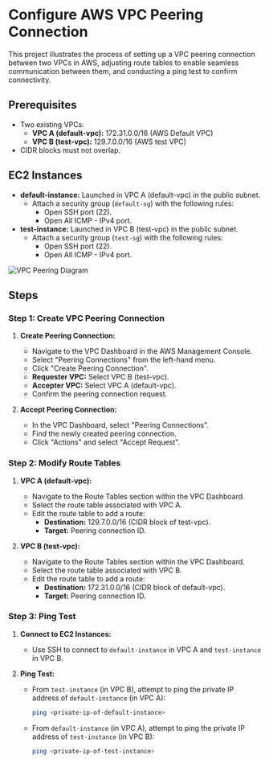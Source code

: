 # Configure AWS VPC Peering Connection

This project illustrates the process of setting up a VPC peering connection between two VPCs in AWS, adjusting route tables to enable seamless communication between them, and conducting a ping test to confirm connectivity.

## Prerequisites

- Two existing VPCs:
  - **VPC A (default-vpc):** 172.31.0.0/16 (AWS Default VPC)
  - **VPC B (test-vpc):** 129.7.0.0/16 (AWS test VPC)
- CIDR blocks must not overlap.

## EC2 Instances

- **default-instance:** Launched in VPC A (default-vpc) in the public subnet.
  - Attach a security group (`default-sg`) with the following rules:
    - Open SSH port (22).
    - Open All ICMP - IPv4 port.
- **test-instance:** Launched in VPC B (test-vpc) in the public subnet.
  - Attach a security group (`test-sg`) with the following rules:
    - Open SSH port (22).
    - Open All ICMP - IPv4 port.
      
![VPC Peering Diagram](https://github.com/user-attachments/assets/5563dad4-4288-45c0-8b27-6f0157cac85c)

## Steps

### Step 1: Create VPC Peering Connection

1. **Create Peering Connection:**
   - Navigate to the VPC Dashboard in the AWS Management Console.
   - Select "Peering Connections" from the left-hand menu.
   - Click "Create Peering Connection".
   - **Requester VPC:** Select VPC B (test-vpc).
   - **Accepter VPC:** Select VPC A (default-vpc).
   - Confirm the peering connection request.

2. **Accept Peering Connection:**
   - In the VPC Dashboard, select "Peering Connections".
   - Find the newly created peering connection.
   - Click "Actions" and select "Accept Request".

### Step 2: Modify Route Tables

1. **VPC A (default-vpc):**
   - Navigate to the Route Tables section within the VPC Dashboard.
   - Select the route table associated with VPC A.
   - Edit the route table to add a route:
     - **Destination:** 129.7.0.0/16 (CIDR block of test-vpc).
     - **Target:** Peering connection ID.

2. **VPC B (test-vpc):**
   - Navigate to the Route Tables section within the VPC Dashboard.
   - Select the route table associated with VPC B.
   - Edit the route table to add a route:
     - **Destination:** 172.31.0.0/16 (CIDR block of default-vpc).
     - **Target:** Peering connection ID.

### Step 3: Ping Test

1. **Connect to EC2 Instances:**
   - Use SSH to connect to `default-instance` in VPC A and `test-instance` in VPC B.

2. **Ping Test:**
   - From `test-instance` (in VPC B), attempt to ping the private IP address of `default-instance` (in VPC A):
     ```sh
     ping <private-ip-of-default-instance>
     ```
   - From `default-instance` (in VPC A), attempt to ping the private IP address of `test-instance` (in VPC B):
     ```sh
     ping <private-ip-of-test-instance>
     ```

